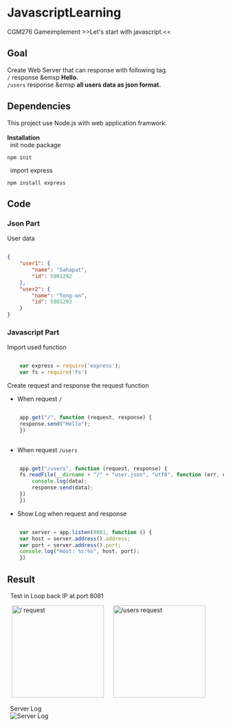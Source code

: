 # JavascriptLearning
CGM276 Gameimplement >>Let's start with javascript.<<
## Goal
Create Web Server that can response with following tag.<br>
`/` response &emsp **Hello.** <br>
`/users` response &emsp **all users data as json format.** <br>

## Dependencies
This project use Node.js with web application framwork.<br>
<br>
**Installation**<br>
&ensp;init node package <br/>
```
npm init

```
&ensp;import express<br> 
```
npm install express

```
## Code

### Json Part
User data<br>

```json

{
    "user1": {
        "name": "Sahapat",
        "id": 5901292
    },
    "user2": {
        "name": "Tong-on",
        "id": 5901293
    }
}

```

### Javascript Part

Import used function<br>

```javascript

    var express = require('express');
    var fs = require('fs')

```

Create request and response the request function<br>
- When request `/`
```javascript

    app.get("/", function (request, response) {
    response.send("Hello");
    })
    
```
- When request `/users`
```javascript

    app.get("/users", function (request, response) {
    fs.readFile(__dirname + "/" + "user.json", "utf8", function (err, data) {
        console.log(data);
        response.send(data);
    })
    })

```
- Show Log when request and response
```javascript

    var server = app.listen(8081, function () {
    var host = server.address().address;
    var port = server.address().port;
    console.log("Host: %s:%s", host, port);
    })

```

## Result
&ensp;Test in Loop back IP at port 8081
<p float="left">
    &ensp;
    <img src="https://github.com/Sahapat/JavascriptLearning/blob/master/DescriptionImages/ServerResponse_1.PNG" alt="/ request" height="214"/>
    &emsp;
    <img src="https://github.com/Sahapat/JavascriptLearning/blob/master/DescriptionImages/ServerResponse_2.PNG" alt="/users request"height="214"/>
</p>
&ensp;Server Log <br>
&ensp;<img src="https://github.com/Sahapat/JavascriptLearning/blob/master/DescriptionImages/ServerLog.PNG" alt="Server Log">